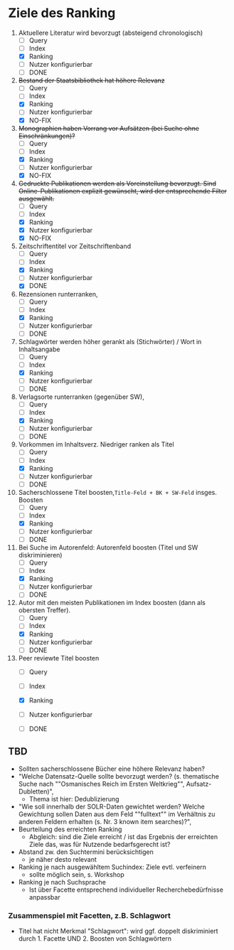 ﻿# Ziele des Ranking

1. Aktuellere Literatur wird bevorzugt (absteigend chronologisch) 
    - [ ] Query 
    - [ ] Index 
    - [x] Ranking 
    - [ ] Nutzer konfigurierbar
    - [ ] DONE
2. ~~Bestand der Staatsbibliothek hat höhere Relevanz~~
    - [ ] Query 
    - [ ] Index 
    - [x] Ranking 
    - [ ] Nutzer konfigurierbar
    - [x] NO-FIX
3. ~~Monographien haben Vorrang vor Aufsätzen (bei Suche ohne Einschränkungen)?~~
    - [ ] Query 
    - [ ] Index 
    - [x] Ranking 
    - [ ] Nutzer konfigurierbar
    - [x] NO-FIX
4. ~~Gedruckte Publikationen werden als Voreinstellung bevorzugt. Sind Online-Publikationen explizit gewünscht, wird der entsprechende Filter ausgewählt.~~
    - [ ] Query 
    - [ ] Index 
    - [x] Ranking 
    - [x] Nutzer konfigurierbar
    - [x] NO-FIX
5. Zeitschriftentitel vor Zeitschriftenband
    - [ ] Query 
    - [ ] Index 
    - [x] Ranking 
    - [ ] Nutzer konfigurierbar
    - [x] DONE
6. Rezensionen runterranken,
    - [ ] Query 
    - [ ] Index 
    - [x] Ranking 
    - [ ] Nutzer konfigurierbar
    - [ ] DONE
7. Schlagwörter werden höher gerankt als (Stichwörter) / Wort in Inhaltsangabe
    - [ ] Query 
    - [ ] Index 
    - [x] Ranking 
    - [ ] Nutzer konfigurierbar
    - [ ] DONE
8. Verlagsorte runterranken (gegenüber SW),
    - [ ] Query 
    - [ ] Index 
    - [x] Ranking 
    - [ ] Nutzer konfigurierbar
    - [ ] DONE
9.  Vorkommen im Inhaltsverz. Niedriger ranken als Titel
    - [ ] Query 
    - [ ] Index 
    - [x] Ranking 
    - [ ] Nutzer konfigurierbar
    - [ ] DONE
10. Sacherschlossene Titel boosten,`Title-Feld + BK + SW-Feld` insges. Boosten
    - [ ] Query 
    - [ ] Index 
    - [x] Ranking 
    - [ ] Nutzer konfigurierbar
    - [ ] DONE  
11. Bei Suche im Autorenfeld:  Autorenfeld boosten (Titel und SW diskriminieren)
    - [ ] Query 
    - [ ] Index 
    - [x] Ranking 
    - [ ] Nutzer konfigurierbar
    - [ ] DONE
12. Autor mit den meisten Publikationen im Index boosten (dann als obersten Treffer). 
    - [ ] Query
    - [ ] Index
    - [x] Ranking
    - [ ] Nutzer konfigurierbar
    - [ ] DONE
13. Peer reviewte Titel boosten
    - [ ] Query
    - [ ] Index 
    - [x] Ranking 
    - [ ] Nutzer konfigurierbar
    - [ ] DONE


## TBD

- Sollten sacherschlossene Bücher eine höhere Relevanz haben?
- "Welche Datensatz-Quelle sollte bevorzugt werden? (s. thematische Suche nach ""Osmanisches Reich im Ersten Weltkrieg"", Aufsatz-Dubletten)",
  - Thema ist hier: Dedublizierung
- "Wie soll innerhalb der SOLR-Daten gewichtet werden? Welche Gewichtung sollen Daten aus dem Feld ""fulltext"" im Verhältnis zu anderen Feldern erhalten (s. Nr. 3 known item searches)?",
- Beurteilung des erreichten Ranking
  - Abgleich: sind die Ziele erreicht / ist das Ergebnis der erreichten Ziele das, was für Nutzende bedarfsgerecht ist?
- Abstand zw. den Suchtermini berücksichtigen
  - je näher desto relevant
- Ranking je nach ausgewähltem Suchindex: Ziele evtl. verfeinern
  - sollte möglich sein, s. Workshop
- Ranking je nach Suchsprache
  - Ist über Facette entsprechend individueller Recherchebedürfnisse anpassbar

### Zusammenspiel mit Facetten, z.B. Schlagwort

- Titel hat nicht Merkmal "Schlagwort": wird ggf. doppelt diskriminiert durch 1. Facette UND 2. Boosten von Schlagwörtern